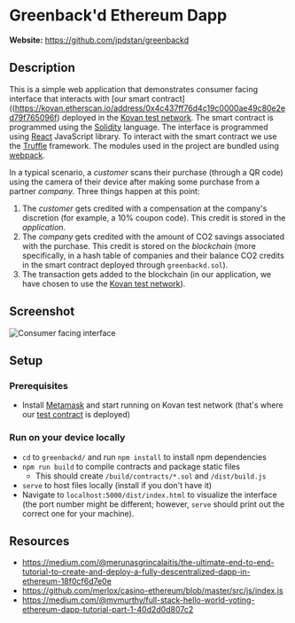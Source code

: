 
# Greenback'd Ethereum Dapp

**Website:** https://github.com/jpdstan/greenbackd

## Description
This is a simple web application that demonstrates consumer facing interface that interacts with [our smart contract]((https://kovan.etherscan.io/address/0x4c437ff76d4c19c0000ae49c80e2ed79f765096f) deployed in the [Kovan test network](https://kovan-testnet.github.io/website/). The smart contract is programmed using the [Solidity](https://solidity.readthedocs.io/en/v0.4.23/#) language. The interface is programmed using [React](https://reactjs.org/) JavaScript library. To interact with the smart contract we use the [Truffle](http://truffleframework.com/) framework. The modules used in the project are bundled using [webpack](https://webpack.js.org/).


 In a typical scenario, a *customer* scans their purchase (through a QR code) using the camera of their device after making some purchase from a partner *company*. Three things happen at this point:

1. The *customer* gets credited with a compensation at the company's discretion (for example, a 10% coupon code). This credit is stored in the *application*.
2. The *company* gets credited with the amount of CO2 savings associated with the purchase. This credit is stored on the *blockchain* (more specifically, in a hash table of companies and their balance CO2 credits in the smart contract deployed through `greenbackd.sol`). 
3. The transaction gets added to the blockchain (in our application, we have chosen to use the [Kovan test network](https://kovan-testnet.github.io/website/)).

## Screenshot

![Consumer facing interface](./img/screenshot.png "Screenshot")

## Setup

### Prerequisites
* Install [Metamask](https://metamask.io/) and start running on Kovan test network (that's where our [test contract](https://kovan.etherscan.io/address/0x4c437ff76d4c19c0000ae49c80e2ed79f765096f) is deployed)

### Run on your device locally 
* `cd` to `greenbackd/` and run `npm install` to install npm dependencies
* `npm run build` to compile contracts and package static files
    * This should create `/build/contracts/*.sol` and `/dist/build.js`
* `serve` to host files locally (install if you don't have it)
*  Navigate to `localhost:5000/dist/index.html` to visualize the interface (the port number might be different; however, `serve` should print out the correct one for your machine).

## Resources
* https://medium.com/@merunasgrincalaitis/the-ultimate-end-to-end-tutorial-to-create-and-deploy-a-fully-descentralized-dapp-in-ethereum-18f0cf6d7e0e
* https://github.com/merlox/casino-ethereum/blob/master/src/js/index.js
* https://medium.com/@mvmurthy/full-stack-hello-world-voting-ethereum-dapp-tutorial-part-1-40d2d0d807c2